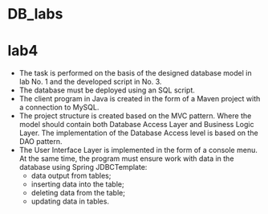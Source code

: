 # DB_labs

# lab4

- The task is performed on the basis of the designed database model in lab No. 1 and the developed script in No. 3.
- The database must be deployed using an SQL script.
- The client program in Java is created in the form of a Maven project with a connection to MySQL.
- The project structure is created based on the MVC pattern. Where the model should contain both Database Access Layer and Business Logic Layer. The implementation of the Database Access level is based on the DAO pattern.
- The User Interface Layer is implemented in the form of a console menu. At the same time, the program must ensure work with data in the database using Spring JDBCTemplate:
  - data output from tables;
  -  inserting data into the table;
  -  deleting data from the table;
  -  updating data in tables.
